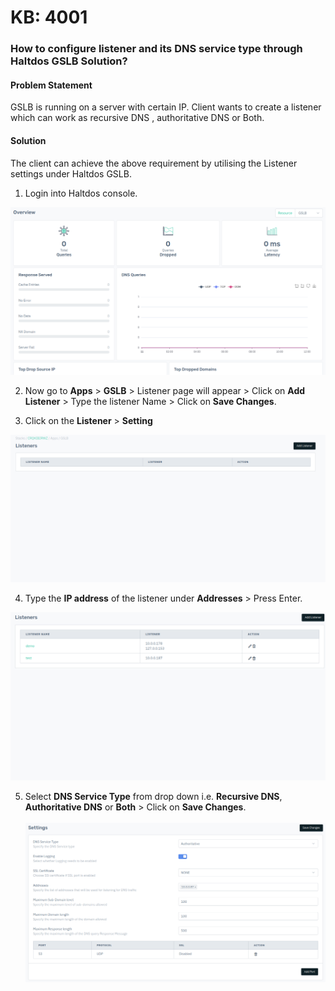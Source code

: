 # KB: 4001

### **How to configure listener and its DNS service type through Haltdos GSLB Solution?**

#### **Problem Statement**

GSLB is running on a server with certain IP. Client wants to create a listener which can work as recursive DNS , authoritative DNS or Both.

#### **Solution**

The client can achieve the above requirement by utilising the Listener settings under Haltdos GSLB.

1. Login into Haltdos console.

![kb-4001](/img/gslb/v8/kb/kb_4004_overview.png)
  
2. Now go to **Apps** > **GSLB** > Listener page will appear > Click on **Add Listener** > Type the listener Name > Click on **Save Changes**.
  
3. Click on the **Listener** > **Setting**    

![kb-4001](/img/gslb/v8/kb/kb_4001_blank_listener.png)  

4. Type the **IP address** of the listener under **Addresses** > Press Enter.  

![kb-4001](/img/gslb/v8/kb/kb_4003_listener.png)  

5. Select **DNS Service Type** from drop down i.e. **Recursive DNS**, **Authoritative DNS** or **Both** > Click on **Save Changes**.  
​  
![kb-4001](/img/gslb/v8/kb/kb_4003_setting.png)